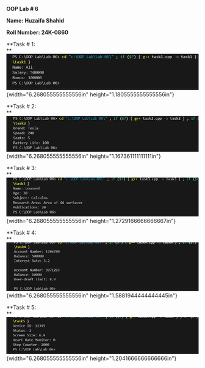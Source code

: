**OOP Lab \# 6**

**Name: Huzaifa Shahid**

**Roll Number: 24K-0860**

**Task \# 1:\
**![](./images/./image1.png){width="6.268055555555556in"
height="1.1805555555555556in"}

**Task \# 2:\
**![](./images/./image2.png){width="6.268055555555556in"
height="1.167361111111111in"}

**Task \# 3:\
**![](./images/./image3.png){width="6.268055555555556in"
height="1.2729166666666667in"}

**Task \# 4:\
**![](./images/./image4.png){width="6.268055555555556in"
height="1.5881944444444445in"}

**Task \# 5:\
**![](./images/./image5.png){width="6.268055555555556in"
height="1.2041666666666666in"}
